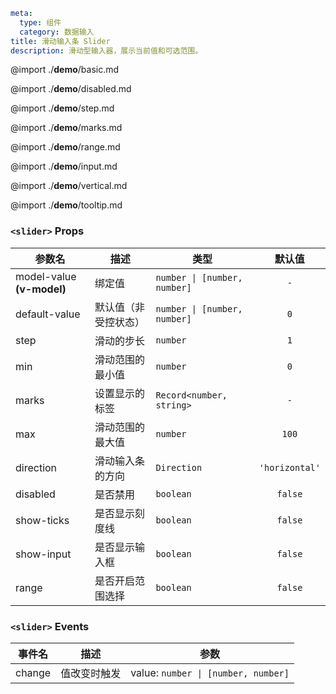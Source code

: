 ```yaml
meta:
  type: 组件
  category: 数据输入
title: 滑动输入条 Slider
description: 滑动型输入器，展示当前值和可选范围。
```

@import ./__demo__/basic.md

@import ./__demo__/disabled.md

@import ./__demo__/step.md

@import ./__demo__/marks.md

@import ./__demo__/range.md

@import ./__demo__/input.md

@import ./__demo__/vertical.md

@import ./__demo__/tooltip.md


### `<slider>` Props

|参数名|描述|类型|默认值|
|---|---|---|:---:|
|model-value **(v-model)**|绑定值|`number \| [number, number]`|`-`|
|default-value|默认值（非受控状态）|`number \| [number, number]`|`0`|
|step|滑动的步长|`number`|`1`|
|min|滑动范围的最小值|`number`|`0`|
|marks|设置显示的标签|`Record<number, string>`|`-`|
|max|滑动范围的最大值|`number`|`100`|
|direction|滑动输入条的方向|`Direction`|`'horizontal'`|
|disabled|是否禁用|`boolean`|`false`|
|show-ticks|是否显示刻度线|`boolean`|`false`|
|show-input|是否显示输入框|`boolean`|`false`|
|range|是否开启范围选择|`boolean`|`false`|
### `<slider>` Events

|事件名|描述|参数|
|---|---|---|
|change|值改变时触发|value: `number \| [number, number]`|


